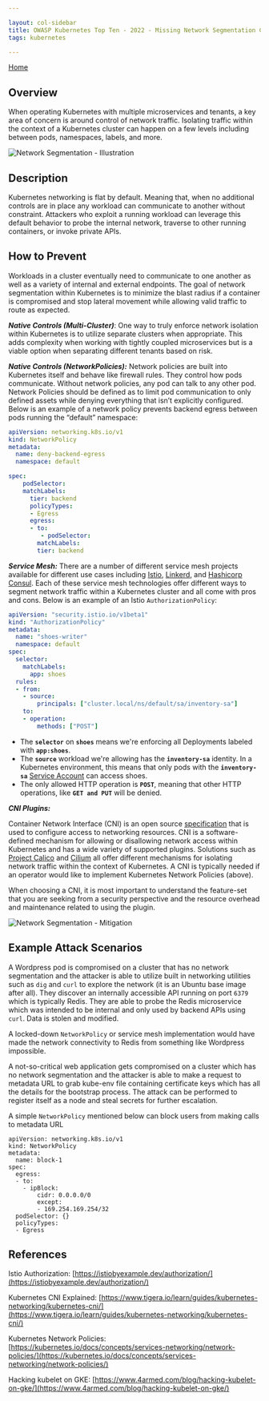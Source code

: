 ```yaml
---

layout: col-sidebar
title: OWASP Kubernetes Top Ten - 2022 - Missing Network Segmentation Controls
tags: kubernetes

---
```


[Home](/)

## Overview
When operating Kubernetes with multiple microservices and tenants, a key area of concern is around control of network traffic. Isolating traffic within the context of a Kubernetes cluster can happen on a few levels including between pods, namespaces, labels, and more. 

![Network Segmentation - Illustration](/assets/images/K07-2022.gif)
 
## Description

Kubernetes networking is flat by default. Meaning that, when no additional controls are in place any workload can communicate to another without constraint. Attackers who exploit a running workload can leverage this default behavior to probe the internal network, traverse to other running containers, or invoke private APIs.

## How to Prevent
Workloads in a cluster eventually need to communicate to one another as well as a variety of internal and external endpoints. The goal of network segmentation within Kubernetes is to minimize the blast radius if a container is compromised and stop lateral movement while allowing valid traffic to route as expected. 

***Native Controls (Multi-Cluster)***: One way to truly enforce network isolation within Kubernetes is to utilize separate clusters when appropriate. This adds complexity when working with tightly coupled microservices but is a viable option when separating different tenants based on risk. 

***Native Controls (NetworkPolicies):*** Network policies are built into Kubernetes itself and behave like firewall rules. They control how pods communicate. Without network policies, any pod can talk to any other pod. Network Policies should be defined as to limit pod communication to only defined assets while denying everything that isn’t explicitly configured. Below is an example of a  network policy prevents backend egress between pods running the “default” namespace:

```yaml
apiVersion: networking.k8s.io/v1
kind: NetworkPolicy
metadata:
  name: deny-backend-egress
  namespace: default

spec:
    podSelector:
    matchLabels:
      tier: backend
      policyTypes:
      - Egress
      egress:
      - to:
         - podSelector:
        matchLabels:
        tier: backend
```

***Service Mesh:*** There are a number of different service mesh projects available for different use cases including [Istio](https://istio.io/), [Linkerd](https://linkerd.io/), and [Hashicorp Consul](https://www.consul.io/docs/k8s). Each of these service mesh technologies offer different ways to segment network traffic within a Kubernetes cluster and all come with pros and cons. Below is an example of an Istio `AuthorizationPolicy`:

```yaml
apiVersion: "security.istio.io/v1beta1"
kind: "AuthorizationPolicy"
metadata:
  name: "shoes-writer"
  namespace: default
spec:
  selector:
    matchLabels:
      app: shoes
  rules:
  - from:
    - source:
        principals: ["cluster.local/ns/default/sa/inventory-sa"]
    to:
    - operation:
        methods: ["POST"]
```

- The **`selector`** on **`shoes`** means we're enforcing all Deployments labeled with **`app:shoes`**.
- The **`source`** workload we're allowing has the **`inventory-sa`** identity. In a Kubernetes environment, this means that only pods with the **`inventory-sa`** [Service Account](https://kubernetes.io/docs/tasks/configure-pod-container/configure-service-account/) can access shoes.
- The only allowed HTTP operation is **`POST`**, meaning that other HTTP operations, like **`GET and PUT`** will be denied.

***CNI Plugins:***

Container Network Interface (CNI) is an open source [specification](http://github.com/containernetworking/cni) that is used to configure access to networking resources. CNI is a software-defined mechanism for allowing or disallowing network access within Kubernetes and has a wide variety of supported plugins. Solutions such as [Project Calico](https://www.tigera.io/project-calico/) and [Cilium](https://cilium.io/) all offer different mechanisms for isolating network traffic within the context of Kubernetes. A CNI is typically needed if an operator would like to implement Kubernetes Network Policies (above). 

When choosing a CNI, it is most important to understand the feature-set that you are seeking from a security perspective and the resource overhead and maintenance related to using the plugin. 

![Network Segmentation - Mitigation](/assets/images/K07-2022-mitigation.gif)

## Example Attack Scenarios

A Wordpress pod is compromised on a cluster that has no network segmentation and the attacker is able to utilize built in networking utilities such as `dig` and `curl` to explore the network (it is an Ubuntu base image after all). They discover an internally accessible API running on port `6379` which is typically Redis. They are able to probe the Redis microservice which was intended to be internal and only used by backend APIs using `curl`. Data is stolen and modified. 

A locked-down `NetworkPolicy` or service mesh implementation would have made the network connectivity to Redis from something like Wordpress impossible. 

A not-so-critical web application gets compromised on a cluster which has no network segmentation and the attacker is able to make a request to metadata URL to grab kube-env file containing certificate keys which has all the details for the bootstrap process. The attack can be performed to register itself as a node and steal secrets for further escalation.

A simple `NetworkPolicy` mentioned below can block users from making calls to metadata URL

```
apiVersion: networking.k8s.io/v1
kind: NetworkPolicy
metadata:
  name: block-1
spec:
  egress:
  - to:
    - ipBlock:
        cidr: 0.0.0.0/0
        except:
        - 169.254.169.254/32
  podSelector: {}
  policyTypes:
  - Egress
```

## References

Istio Authorization: [https://istiobyexample.dev/authorization/](https://istiobyexample.dev/authorization/)

Kubernetes CNI Explained: [https://www.tigera.io/learn/guides/kubernetes-networking/kubernetes-cni/](https://www.tigera.io/learn/guides/kubernetes-networking/kubernetes-cni/)

Kubernetes Network Policies: [https://kubernetes.io/docs/concepts/services-networking/network-policies/](https://kubernetes.io/docs/concepts/services-networking/network-policies/)

Hacking kubelet on GKE: [https://www.4armed.com/blog/hacking-kubelet-on-gke/](https://www.4armed.com/blog/hacking-kubelet-on-gke/)

